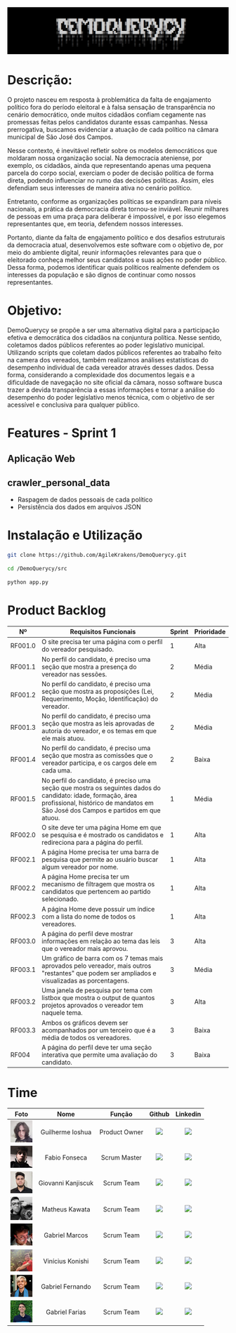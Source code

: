 <img src="assets/demoquerycy_logo.png">

# Descrição:
O projeto nasceu em resposta à problemática da falta de engajamento político fora do período eleitoral e à falsa sensação de transparência no cenário democrático, onde muitos cidadãos confiam cegamente nas promessas feitas pelos candidatos durante essas campanhas. Nessa prerrogativa, buscamos evidenciar a atuação de cada político na câmara municipal de São José dos Campos.

Nesse contexto, é inevitável refletir sobre os modelos democráticos que moldaram nossa organização social. Na democracia ateniense, por exemplo, os cidadãos, ainda que representando apenas uma pequena parcela do corpo social, exerciam o poder de decisão política de forma direta, podendo influenciar no rumo das decisões políticas. Assim, eles defendiam seus interesses de maneira ativa no cenário político.

Entretanto, conforme as organizações políticas se expandiram para níveis nacionais, a prática da democracia direta tornou-se inviável. Reunir milhares de pessoas em uma praça para deliberar é impossível, e por isso elegemos representantes que, em teoria, defendem nossos interesses.

Portanto, diante da falta de engajamento político e dos desafios estruturais da democracia atual, desenvolvemos este software com o objetivo de, por meio do ambiente digital, reunir informações relevantes para que o eleitorado conheça melhor seus candidatos e suas ações no poder público. Dessa forma, podemos identificar quais políticos realmente defendem os interesses da população e são dignos de continuar como nossos representantes.

# Objetivo:
DemoQuerycy se propõe a ser uma alternativa digital para a participação efetiva e democrática dos cidadãos na conjuntura política. Nesse sentido, coletamos dados públicos referentes ao poder legislativo municipal. Utilizando scripts que coletam dados públicos referentes ao trabalho feito na camera dos vereados, também realizamos análises estatísticas do desempenho individual de cada vereador através desses dados. Dessa forma, considerando a complexidade dos documentos legais e a dificuldade de navegação no site oficial da câmara, nosso software busca trazer a devida transparência a essas informações e tornar a análise do desempenho do poder legislativo menos técnica, com o objetivo de ser acessível e conclusiva para qualquer público.

# Features - Sprint 1
## Aplicação Web

## crawler_personal_data


- Raspagem de dados pessoais de cada político
- Persistência dos dados em arquivos JSON

# Instalação e Utilização

```sh
git clone https://github.com/AgileKrakens/DemoQuerycy.git
```
```sh
cd /DemoQuerycy/src
```
```sh
python app.py
```

# Product Backlog

| Nº       | Requisitos Funcionais                                                                                           | Sprint | Prioridade |
|----------|-----------------------------------------------------------------------------------------------------|--------|------------|
| RF001.0  | O site precisa ter uma página com o perfil do vereador pesquisado.                                   | 1      | Alta       |
| RF001.1  | No perfil do candidato, é preciso uma seção que mostra a presença do vereador nas sessões.           | 2      | Média      |
| RF001.2  | No perfil do candidato, é preciso uma seção que mostra as proposições (Lei, Requerimento, Moção, Identificação) do vereador. | 2      | Média      |
| RF001.3  | No perfil do candidato, é preciso uma seção que mostra as leis aprovadas de autoria do vereador, e os temas em que ele mais atuou. | 2      | Média      |
| RF001.4  | No perfil do candidato, é preciso uma seção que mostra as comissões que o vereador participa, e os cargos dele em cada uma. | 2      | Baixa      |
| RF001.5  | No perfil do candidato, é preciso uma seção que mostra os seguintes dados do candidato: idade, formação, área profissional, histórico de mandatos em São José dos Campos e partidos em que atuou. | 1      | Média      |
| RF002.0  | O site deve ter uma página Home em que se pesquisa e é mostrado os candidatos e redireciona para a página do perfil. | 1      | Alta       |
| RF002.1  | A página Home precisa ter uma barra de pesquisa que permite ao usuário buscar algum vereador por nome. | 1      | Alta       |
| RF002.2  | A página Home precisa ter um mecanismo de filtragem que mostra os candidatos que pertencem ao partido selecionado. | 1      | Alta       |
| RF002.3  | A página Home deve possuir um índice com a lista do nome de todos os vereadores.                     | 1      | Alta       |
| RF003.0  | A página do perfil deve mostrar informações em relação ao tema das leis que o vereador mais aprovou.  | 3      | Alta       |
| RF003.1  | Um gráfico de barra com os 7 temas mais aprovados pelo vereador, mais outros "restantes" que podem ser ampliados e visualizadas as porcentagens. | 3      | Média      |
| RF003.2  | Uma janela de pesquisa por tema com listbox que mostra o output de quantos projetos aprovados o vereador tem naquele tema. | 3      | Alta       |
| RF003.3  | Ambos os gráficos devem ser acompanhados por um terceiro que é a média de todos os vereadores.       | 3      | Baixa      |
| RF004    | A página do perfil deve ter uma seção interativa que permite uma avaliação do candidato.             | 3      | Baixa      |

# Time

| Foto | Nome | Função | Github | Linkedin |
| :---------: | :---------: | :---------------------: | :-----------------: | :-------: |
| <img src="/assets/img_team/guiioshua.png" width=50px> | Guilherme Ioshua | Product Owner | <a href="https://github.com/guiioshua"><img src="https://img.shields.io/badge/GitHub-100000?style=for-the-badge&logo=github&logoColor=white"></a> | <a href="https://www.linkedin.com/in/guilherme-ioshua-sene/"><img src="https://img.shields.io/badge/LinkedIn-0077B5?style=for-the-badge&logo=linkedin&logoColor=white"></a> |
| <img src="/assets/img_team/jodijotar.jpg" width=50px> | Fabio Fonseca | Scrum Master | <a href="https://github.com/jodijotar"><img src="https://img.shields.io/badge/GitHub-100000?style=for-the-badge&logo=github&logoColor=white"></a> | <a href="https://www.linkedin.com/in/fabiofonsecajodi/"><img src="https://img.shields.io/badge/LinkedIn-0077B5?style=for-the-badge&logo=linkedin&logoColor=white"></a> |
| <img src="/assets/img_team/giovanni.jpg" width=50px> | Giovanni Kanjiscuk | Scrum Team | <a href="https://github.com/GKanjiscuk"><img src="https://img.shields.io/badge/GitHub-100000?style=for-the-badge&logo=github&logoColor=white"></a> | <a href="https://www.linkedin.com/in/giovanni-kanjiscuk/"><img src="https://img.shields.io/badge/LinkedIn-0077B5?style=for-the-badge&logo=linkedin&logoColor=white"></a> |
| <img src="/assets/img_team/kawata.png" width=50px> | Matheus Kawata | Scrum Team | <a href="https://github.com/KwMajor"><img src="https://img.shields.io/badge/GitHub-100000?style=for-the-badge&logo=github&logoColor=white"></a> | <a href="https://www.linkedin.com/in/matheus-felipe-0832b52ba/"><img src="https://img.shields.io/badge/LinkedIn-0077B5?style=for-the-badge&logo=linkedin&logoColor=white"></a> |
| <img src="/assets/img_team/g_marcos.png" width=50px> | Gabriel Marcos | Scrum Team | <a href="https://github.com/GabrieLMRDL"><img src="https://img.shields.io/badge/GitHub-100000?style=for-the-badge&logo=github&logoColor=white"></a> | <a href=""><img src="https://img.shields.io/badge/LinkedIn-0077B5?style=for-the-badge&logo=linkedin&logoColor=white"></a> |
| <img src="/assets/img_team/konishi.png" width=50px> | Vinícius Konishi |  Scrum Team  | <a href="https://github.com/Vinicius-Konishi"><img src="https://img.shields.io/badge/GitHub-100000?style=for-the-badge&logo=github&logoColor=white"></a> | <a href=""><img src="https://img.shields.io/badge/LinkedIn-0077B5?style=for-the-badge&logo=linkedin&logoColor=white"></a> |
| <img src="/assets/img_team/g_fernando.png" width=50px> | Gabriel Fernando |  Scrum Team  | <a href="https://github.com/Gabriel-Fernando-Lima"><img src="https://img.shields.io/badge/GitHub-100000?style=for-the-badge&logo=github&logoColor=white"></a> | <a href="www.linkedin.com/in/gabriel-fernando-bb430b330"><img src="https://img.shields.io/badge/LinkedIn-0077B5?style=for-the-badge&logo=linkedin&logoColor=white"></a> |
| <img src="/assets/img_team/g_farias.png" width=50px> | Gabriel Farias |  Scrum Team  | <a href="https://github.com/FariasTheProgrammer"><img src="https://img.shields.io/badge/GitHub-100000?style=for-the-badge&logo=github&logoColor=white"></a> | <a href=""><img src="https://img.shields.io/badge/LinkedIn-0077B5?style=for-the-badge&logo=linkedin&logoColor=white"></a> |



